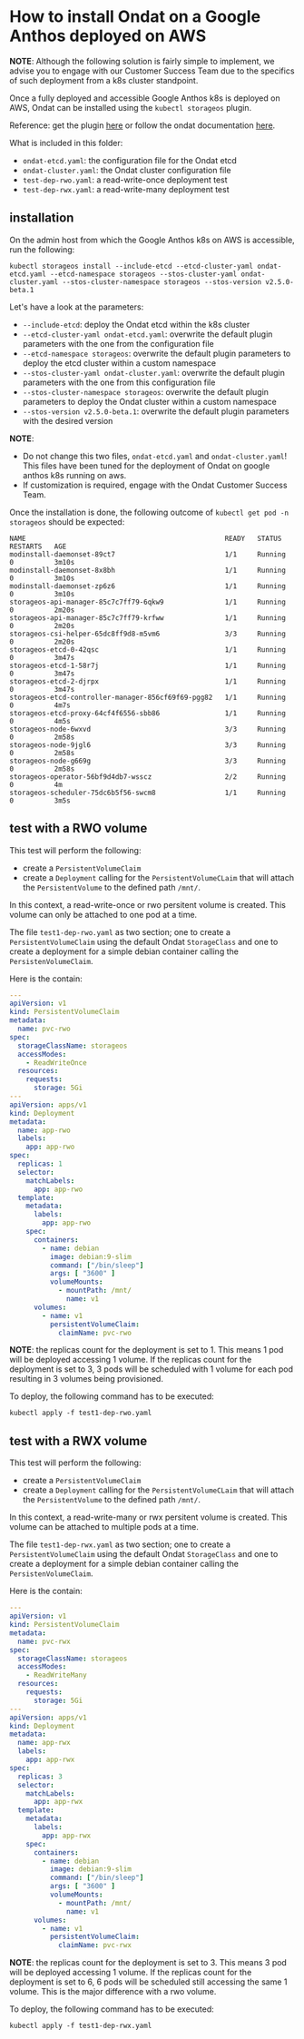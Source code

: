 # How to install Ondat on a Google Anthos deployed on AWS
**NOTE**: Although the following solution is fairly simple to implement, we advise you to engage with our Customer Success Team due to the specifics of such deployment from a k8s cluster standpoint.

Once a fully deployed and accessible Google Anthos k8s is deployed on AWS, Ondat can be installed using the ```kubectl storageos``` plugin. 

Reference: get the plugin [here](https://github.com/storageos/kubectl-storageos) or follow the ondat documentation [here](https://docs.ondat.io/v2.5/docs/install/kubernetes/#install-the-storageos-kubectl-plugin).

What is included in this folder:  
- ```ondat-etcd.yaml```: the configuration file for the Ondat etcd
- ```ondat-cluster.yaml```: the Ondat cluster configuration file 
- ```test-dep-rwo.yaml```: a read-write-once deployment test
- ```test-dep-rwx.yaml```: a read-write-many deployment test 

## installation
On the admin host from which the Google Anthos k8s on AWS is accessible, run the following: 

```shell
kubectl storageos install --include-etcd --etcd-cluster-yaml ondat-etcd.yaml --etcd-namespace storageos --stos-cluster-yaml ondat-cluster.yaml --stos-cluster-namespace storageos --stos-version v2.5.0-beta.1
```

Let's have a look at the parameters:
- ```--include-etcd```: deploy the Ondat etcd within the k8s cluster
- ```--etcd-cluster-yaml ondat-etcd.yaml```: overwrite the default plugin parameters with the one from the configuration file 
- ```--etcd-namespace storageos```: overwrite the default plugin parameters to deploy the etcd cluster within a custom namespace
- ```--stos-cluster-yaml ondat-cluster.yaml```: overwrite the default plugin parameters with the one from this configuration file
- ```--stos-cluster-namespace storageos```: overwrite the default plugin parameters to deploy the Ondat cluster within a custom namespace
- ```--stos-version v2.5.0-beta.1```: overwrite the default plugin parameters with the desired version

**NOTE**:  
- Do not change this two files, ```ondat-etcd.yaml``` and ```ondat-cluster.yaml```! This files have been tuned for the deployment of Ondat on google anthos k8s running on aws. 
- If customization is required, engage with the Ondat Customer Success Team.

Once the installation is done, the following outcome of ```kubectl get pod -n storageos```
 should be expected:

```
NAME                                                 READY   STATUS    RESTARTS   AGE
modinstall-daemonset-89ct7                           1/1     Running   0          3m10s
modinstall-daemonset-8x8bh                           1/1     Running   0          3m10s
modinstall-daemonset-zp6z6                           1/1     Running   0          3m10s
storageos-api-manager-85c7c7ff79-6qkw9               1/1     Running   0          2m20s
storageos-api-manager-85c7c7ff79-krfww               1/1     Running   0          2m20s
storageos-csi-helper-65dc8ff9d8-m5vm6                3/3     Running   0          2m20s
storageos-etcd-0-42qsc                               1/1     Running   0          3m47s
storageos-etcd-1-58r7j                               1/1     Running   0          3m47s
storageos-etcd-2-djrpx                               1/1     Running   0          3m47s
storageos-etcd-controller-manager-856cf69f69-pgg82   1/1     Running   0          4m7s
storageos-etcd-proxy-64cf4f6556-sbb86                1/1     Running   0          4m5s
storageos-node-6wxvd                                 3/3     Running   0          2m58s
storageos-node-9jgl6                                 3/3     Running   0          2m58s
storageos-node-g669g                                 3/3     Running   0          2m58s
storageos-operator-56bf9d4db7-wsscz                  2/2     Running   0          4m
storageos-scheduler-75dc6b5f56-swcm8                 1/1     Running   0          3m5s
```

## test with a RWO volume
This test will perform the following:
- create a ```PersistentVolumeClaim``` 
- create a ```Deployment``` calling for the ```PersistentVolumeCLaim``` that will attach the ```PersistentVolume``` to the defined path ```/mnt/```. 

In this context, a read-write-once or rwo persitent volume is created. This volume can only be attached to one pod at a time. 

The file ```test1-dep-rwo.yaml``` as two section; one to create a ```PersistentVolumeClaim``` using the default Ondat ```StorageClass``` and one to create a deployment for a simple debian container calling the ```PersistenVolumeClaim```.

Here is the contain: 
```YAML
---
apiVersion: v1
kind: PersistentVolumeClaim
metadata:
  name: pvc-rwo
spec:
  storageClassName: storageos
  accessModes:
    - ReadWriteOnce
  resources:
    requests:
      storage: 5Gi
---
apiVersion: apps/v1
kind: Deployment
metadata:
  name: app-rwo
  labels:
    app: app-rwo
spec:
  replicas: 1
  selector:
    matchLabels:
      app: app-rwo
  template:
    metadata:
      labels:
        app: app-rwo
    spec:
      containers:
        - name: debian
          image: debian:9-slim
          command: ["/bin/sleep"]
          args: [ "3600" ]
          volumeMounts:
            - mountPath: /mnt/
              name: v1
      volumes:
        - name: v1
          persistentVolumeClaim:
            claimName: pvc-rwo
```

**NOTE**: the replicas count for the deployment is set to 1. This means 1 pod will be deployed accessing 1 volume. If the replicas count for the deployment is set to 3, 3 pods will be scheduled with 1 volume for each pod resulting in 3 volumes being provisioned. 

To deploy, the following command has to be executed: 
```
kubectl apply -f test1-dep-rwo.yaml
```

## test with a RWX volume
This test will perform the following:
- create a ```PersistentVolumeClaim``` 
- create a ```Deployment``` calling for the ```PersistentVolumeCLaim``` that will attach the ```PersistentVolume``` to the defined path ```/mnt/```. 

In this context, a read-write-many or rwx persitent volume is created. This volume can be attached to multiple pods at a time. 

The file ```test1-dep-rwx.yaml``` as two section; one to create a ```PersistentVolumeClaim``` using the default Ondat ```StorageClass``` and one to create a deployment for a simple debian container calling the ```PersistenVolumeClaim```.

Here is the contain: 
```YAML
---
apiVersion: v1
kind: PersistentVolumeClaim
metadata:
  name: pvc-rwx
spec:
  storageClassName: storageos
  accessModes:
    - ReadWriteMany
  resources:
    requests:
      storage: 5Gi
---
apiVersion: apps/v1
kind: Deployment
metadata:
  name: app-rwx
  labels:
    app: app-rwx
spec:
  replicas: 3
  selector:
    matchLabels:
      app: app-rwx
  template:
    metadata:
      labels:
        app: app-rwx
    spec:
      containers:
        - name: debian
          image: debian:9-slim
          command: ["/bin/sleep"]
          args: [ "3600" ]
          volumeMounts:
            - mountPath: /mnt/
              name: v1
      volumes:
        - name: v1
          persistentVolumeClaim:
            claimName: pvc-rwx

```

**NOTE**: the replicas count for the deployment is set to 3. This means 3 pod will be deployed accessing 1 volume. If the replicas count for the deployment is set to 6, 6 pods will be scheduled still accessing the same 1 volume. This is the major difference with a rwo volume.  

To deploy, the following command has to be executed: 
```
kubectl apply -f test1-dep-rwx.yaml
```
